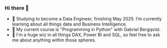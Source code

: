 ### Hi there 👋
- 🌱 Studying to become a Data Engineer, finishing May 2025. I’m currently learning about all things data and Business Intelligence.
- 🔭 My current course is "Programming in Python" with Gabriel Bergqvist.
- 💬 I'm a huge wiz in all things DAX, Power BI and SQL, so feel free to ask me about anything within those spheres.
